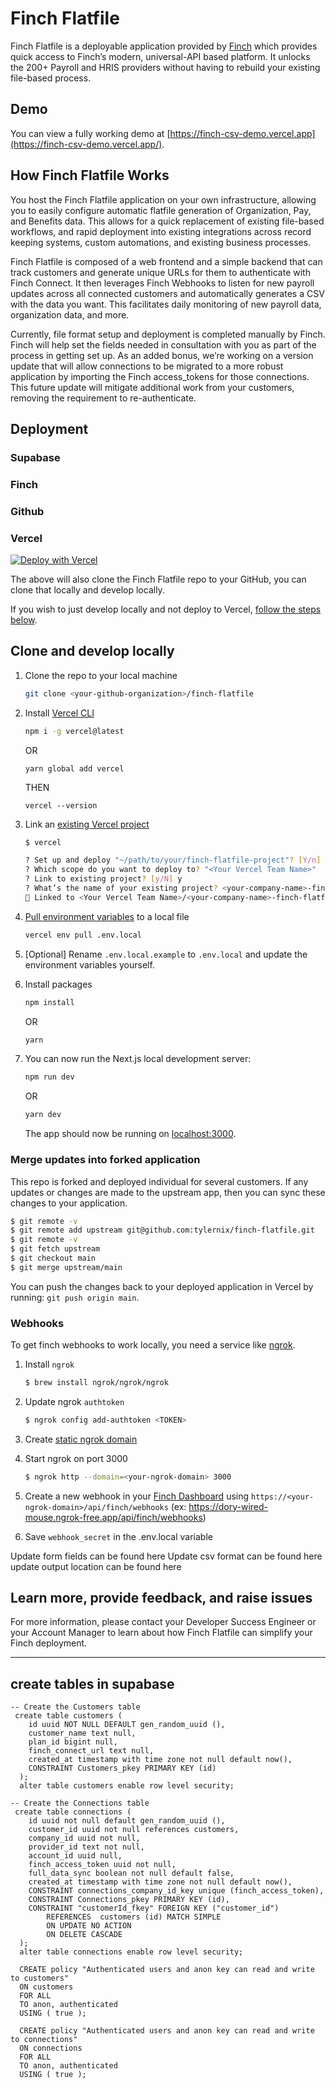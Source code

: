 # Finch Flatfile

Finch Flatfile is a deployable application provided by [Finch](https://tryfinch.com) which provides quick access to Finch’s modern, universal-API based platform. It unlocks the 200+ Payroll and HRIS providers without having to rebuild your existing file-based process.

## Demo

You can view a fully working demo at [https://finch-csv-demo.vercel.app](https://finch-csv-demo.vercel.app/).

## How Finch Flatfile Works

You host the Finch Flatfile application on your own infrastructure, allowing you to easily configure automatic flatfile generation of Organization, Pay, and Benefits data. This allows for a quick replacement of existing file-based workflows, and rapid deployment into existing integrations across record keeping systems, custom automations, and existing business processes.

Finch Flatfile is composed of a web frontend and a simple backend that can track customers and generate unique URLs for them to authenticate with Finch Connect. It then leverages Finch Webhooks to listen for new payroll updates across all connected customers and automatically generates a CSV with the data you want. This facilitates daily monitoring of new payroll data, organization data, and more.

Currently, file format setup and deployment is completed manually by Finch. Finch will help set the fields needed in consultation with you as part of the process in getting set up. As an added bonus, we’re working on a version update that will allow connections to be migrated to a more robust application by importing the Finch access_tokens for those connections. This future update will mitigate additional work from your customers, removing the requirement to re-authenticate.

## Deployment

### Supabase

### Finch

### Github

### Vercel

[![Deploy with Vercel](https://vercel.com/button)](https://vercel.com/new/clone?repository-url=https%3A%2F%2Fgithub.com%2Ftylernix%2Ffinch-file&env=APP_NAME,SUPPORT_EMAIL,NEXT_PUBLIC_FINCH_CLIENT_ID,FINCH_CLIENT_ID,FINCH_CLIENT_SECRET,FINCH_WEBHOOK_SECRET,NEXT_PUBLIC_SUPABASE_URL,NEXT_PUBLIC_SUPABASE_ANON_KEY)

The above will also clone the Finch Flatfile repo to your GitHub, you can clone that locally and develop locally.

If you wish to just develop locally and not deploy to Vercel, [follow the steps below](#clone-and-develop-locally).

## Clone and develop locally

1. Clone the repo to your local machine

   ```bash
   git clone <your-github-organization>/finch-flatfile
   ```

1. Install [Vercel CLI](https://vercel.com/docs/cli)

   ```bash
   npm i -g vercel@latest
   ```
   OR
   ```
   yarn global add vercel
   ```
   THEN
   ```
   vercel --version
   ```

1. Link an [existing Vercel project](https://vercel.com/docs/cli/project-linking)

   ```bash
   $ vercel

   ? Set up and deploy "~/path/to/your/finch-flatfile-project"? [Y/n] y
   ? Which scope do you want to deploy to? "<Your Vercel Team Name>"
   ? Link to existing project? [y/N] y
   ? What’s the name of your existing project? <your-company-name>-finch-flatfile
   🔗 Linked to <Your Vercel Team Name>/<your-company-name>-finch-flatfile (created .vercel and added it to .gitignore)
   ```

1. [Pull environment variables](https://vercel.com/docs/cli/env) to a local file

   ```bash
   vercel env pull .env.local
   ```

1. [Optional] Rename `.env.local.example` to `.env.local` and update the environment variables yourself.

1. Install packages

   ```bash
   npm install
   ```
   OR
   ```bash
   yarn
   ```

2. You can now run the Next.js local development server:

   ```bash
   npm run dev
   ```
   OR
   ```bash
   yarn dev
   ```

   The app should now be running on [localhost:3000](http://localhost:3000/).

### Merge updates into forked application

This repo is forked and deployed individual for several customers. If any updates or changes are made to the upstream app, then you can sync these changes to your application.

```bash
$ git remote -v
$ git remote add upstream git@github.com:tylernix/finch-flatfile.git
$ git remote -v
$ git fetch upstream
$ git checkout main
$ git merge upstream/main
```

You can push the changes back to your deployed application in Vercel by running: `git push origin main`.

### Webhooks

To get finch webhooks to work locally, you need a service like [ngrok](https://ngrok.com/use-cases/ingress-for-dev-test-environments).

1. Install `ngrok`

   ```bash
   $ brew install ngrok/ngrok/ngrok
   ```

1. Update ngrok `authtoken`

   ```bash
   $ ngrok config add-authtoken <TOKEN>
   ```

1. Create [static ngrok domain](https://dashboard.ngrok.com/cloud-edge/domains)
1. Start ngrok on port 3000

   ```bash
   $ ngrok http --domain=<your-ngrok-domain> 3000
   ```

1. Create a new webhook in your [Finch Dashboard](https://dashboard.tryfinch.com/) using `https://<your-ngrok-domain>/api/finch/webhooks` (ex: https://dory-wired-mouse.ngrok-free.app/api/finch/webhooks)
   
1. Save `webhook_secret` in the .env.local variable


Update form fields can be found here
Update csv format can be found here
update output location can be found here

## Learn more, provide feedback, and raise issues

For more information, please contact your Developer Success Engineer or your Account Manager to learn about how Finch Flatfile can simplify your Finch deployment.

---

## create tables in supabase

```
-- Create the Customers table
 create table customers (
    id uuid NOT NULL DEFAULT gen_random_uuid (),
    customer_name text null,
    plan_id bigint null,
    finch_connect_url text null,
    created_at timestamp with time zone not null default now(),
    CONSTRAINT Customers_pkey PRIMARY KEY (id)
  );
  alter table customers enable row level security;

-- Create the Connections table
 create table connections (
    id uuid not null default gen_random_uuid (),
    customer_id uuid not null references customers,
    company_id uuid not null,
    provider_id text not null,
    account_id uuid null,
    finch_access_token uuid not null,
    full_data_sync boolean not null default false,
    created_at timestamp with time zone not null default now(),
    CONSTRAINT connections_company_id_key unique (finch_access_token),
    CONSTRAINT Connections_pkey PRIMARY KEY (id),
    CONSTRAINT "customerId_fkey" FOREIGN KEY ("customer_id")
        REFERENCES  customers (id) MATCH SIMPLE
        ON UPDATE NO ACTION
        ON DELETE CASCADE
  );
  alter table connections enable row level security;

  CREATE policy "Authenticated users and anon key can read and write to customers"
  ON customers 
  FOR ALL
  TO anon, authenticated
  USING ( true );

  CREATE policy "Authenticated users and anon key can read and write to connections"
  ON connections 
  FOR ALL
  TO anon, authenticated
  USING ( true );
```

